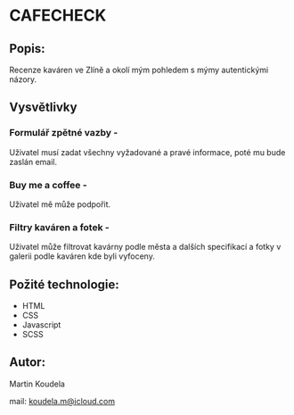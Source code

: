 # CAFECHECK

## Popis:
Recenze kaváren ve Zlíně a okolí mým pohledem s mýmy autentickými názory.
## Vysvětlivky

### Formulář zpětné vazby -
Uživatel musí zadat všechny vyžadované a pravé informace, poté mu bude zaslán email.

### Buy me a coffee - 
Uživatel mě může podpořit.

### Filtry kaváren a fotek - 
Uživatel může filtrovat kavárny podle města a dalších specifikací a fotky v galerii podle kaváren kde byli vyfoceny.

## Požité technologie:
- HTML
- CSS
- Javascript
- SCSS

## Autor:

Martin Koudela

mail: koudela.m@icloud.com 
